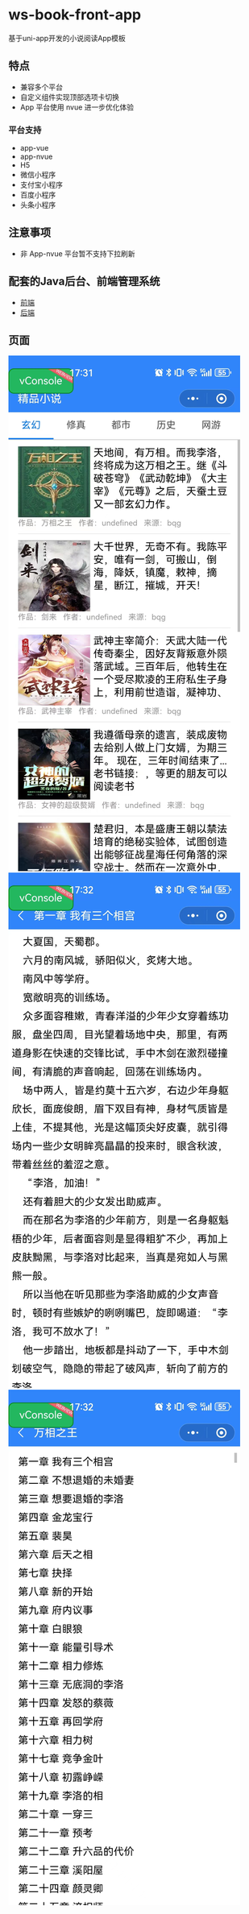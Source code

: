 # ws-book-front-app
基于uni-app开发的小说阅读App模板

## 特点
* 兼容多个平台
* 自定义组件实现顶部选项卡切换
* App 平台使用 nvue 进一步优化体验

### 平台支持
* app-vue
* app-nvue
* H5
* 微信小程序
* 支付宝小程序
* 百度小程序
* 头条小程序

## 注意事项
* 非 App-nvue 平台暂不支持下拉刷新

## 配套的Java后台、前端管理系统

* [前端](https://github.com/shuaiwu1108/ws-book-front)
* [后端](https://github.com/shuaiwu1108/ws-book)

## 页面
![01.png](static/01.jpg)
![02.png](static/02.jpg)
![03.png](static/03.jpg)
